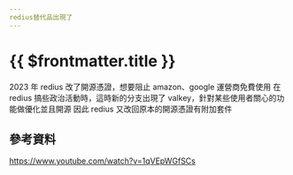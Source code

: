 ```yaml
---
redius替代品出現了
---
```


# {{ $frontmatter.title }}

2023 年 redius 改了開源憑證，想要阻止 amazon、google 運營商免費使用
在 redius 搞些政治活動時，這時新的分支出現了 valkey，針對某些使用者關心的功能做優化並且開源
因此 redius 又改回原本的開源憑證有附加套件

## 參考資料

https://www.youtube.com/watch?v=1qVEpWGfSCs
